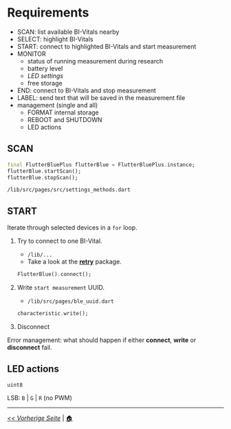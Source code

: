 # Requirements

- SCAN: list available BI-Vitals nearby
- SELECT: highlight BI-Vitals
- START: connect to highlighted BI-Vitals and start measurement
- MONITOR
  - status of running measurement during research
  - battery level
  - *LED settings*
  - free storage
- END: connect to BI-Vitals and stop measurement
- LABEL: send text that will be saved in the measurement file
- management (single and all)
  - FORMAT internal storage
  - REBOOT and SHUTDOWN
  - LED actions

## SCAN

```dart
final FlutterBluePlus flutterBlue = FlutterBluePlus.instance;
flutterBlue.startScan();
flutterBlue.stopScan();
```

`/lib/src/pages/src/settings_methods.dart`

## START

Iterate through selected devices in a `for` loop.

1. Try to connect to one BI-Vital.
   - `/lib/...`
   - Take a look at the [**retry**](https://pub.dev/packages/retry) package.

    ```dart
    FlutterBlue().connect();
    ```

2. Write `start measurement` UUID.
   - `/lib/src/pages/ble_uuid.dart`

    ```dart
    characteristic.write();
    ```

3. Disconnect

Error management: what should happen if either **connect**, **write** or **disconnect** fail.

## LED actions

`uint8`

LSB: `B` | `G` | `R` (no PWM)

---

[*<< Vorherige Seite*](miscellaneous) | [🏠](home)